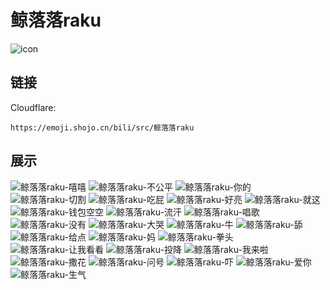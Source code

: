 # 鲸落落raku
![icon](https://emoji.shojo.cn/bili/src/鲸落落raku/icon.png)
## 链接
Cloudflare:
```
https://emoji.shojo.cn/bili/src/鲸落落raku
```
## 展示
![鲸落落raku-嘻嘻](https://emoji.shojo.cn/bili/src/鲸落落raku/鲸落落raku-嘻嘻.png)
![鲸落落raku-不公平](https://emoji.shojo.cn/bili/src/鲸落落raku/鲸落落raku-不公平.png)
![鲸落落raku-你的](https://emoji.shojo.cn/bili/src/鲸落落raku/鲸落落raku-你的.png)
![鲸落落raku-切割](https://emoji.shojo.cn/bili/src/鲸落落raku/鲸落落raku-切割.png)
![鲸落落raku-吃屁](https://emoji.shojo.cn/bili/src/鲸落落raku/鲸落落raku-吃屁.png)
![鲸落落raku-好亮](https://emoji.shojo.cn/bili/src/鲸落落raku/鲸落落raku-好亮.png)
![鲸落落raku-就这](https://emoji.shojo.cn/bili/src/鲸落落raku/鲸落落raku-就这.png)
![鲸落落raku-钱包空空](https://emoji.shojo.cn/bili/src/鲸落落raku/鲸落落raku-钱包空空.png)
![鲸落落raku-流汗](https://emoji.shojo.cn/bili/src/鲸落落raku/鲸落落raku-流汗.png)
![鲸落落raku-唱歌](https://emoji.shojo.cn/bili/src/鲸落落raku/鲸落落raku-唱歌.png)
![鲸落落raku-没有](https://emoji.shojo.cn/bili/src/鲸落落raku/鲸落落raku-没有.png)
![鲸落落raku-大哭](https://emoji.shojo.cn/bili/src/鲸落落raku/鲸落落raku-大哭.png)
![鲸落落raku-牛](https://emoji.shojo.cn/bili/src/鲸落落raku/鲸落落raku-牛.png)
![鲸落落raku-舔](https://emoji.shojo.cn/bili/src/鲸落落raku/鲸落落raku-舔.png)
![鲸落落raku-给点](https://emoji.shojo.cn/bili/src/鲸落落raku/鲸落落raku-给点.png)
![鲸落落raku-妈](https://emoji.shojo.cn/bili/src/鲸落落raku/鲸落落raku-妈.png)
![鲸落落raku-拳头](https://emoji.shojo.cn/bili/src/鲸落落raku/鲸落落raku-拳头.png)
![鲸落落raku-让我看看](https://emoji.shojo.cn/bili/src/鲸落落raku/鲸落落raku-让我看看.png)
![鲸落落raku-投降](https://emoji.shojo.cn/bili/src/鲸落落raku/鲸落落raku-投降.png)
![鲸落落raku-我来啦](https://emoji.shojo.cn/bili/src/鲸落落raku/鲸落落raku-我来啦.png)
![鲸落落raku-撒花](https://emoji.shojo.cn/bili/src/鲸落落raku/鲸落落raku-撒花.png)
![鲸落落raku-问号](https://emoji.shojo.cn/bili/src/鲸落落raku/鲸落落raku-问号.png)
![鲸落落raku-吓](https://emoji.shojo.cn/bili/src/鲸落落raku/鲸落落raku-吓.png)
![鲸落落raku-爱你](https://emoji.shojo.cn/bili/src/鲸落落raku/鲸落落raku-爱你.png)
![鲸落落raku-生气](https://emoji.shojo.cn/bili/src/鲸落落raku/鲸落落raku-生气.png)

